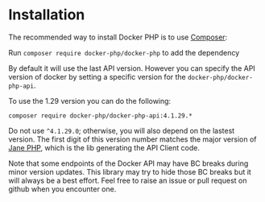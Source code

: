 # Installation

The recommended way to install Docker PHP is to use [Composer](http://getcomposer.org/):

Run `composer require docker-php/docker-php` to add the dependency

By default it will use the last API version. However you can specify the API version of docker by setting a specific
version for the `docker-php/docker-php-api`.

To use the 1.29 version you can do the following:

```
composer require docker-php/docker-php-api:4.1.29.*
```

Do not use `^4.1.29.0`; otherwise, you will also depend on the lastest version. The first digit of this version number matches the 
major version of [Jane PHP](https://github.com/janephp/janephp), which is the lib generating the API Client code.

Note that some endpoints of the Docker API may have BC breaks during minor version updates. This library may
try to hide those BC breaks but it will always be a best effort. Feel free to raise an issue or pull request on github when
you encounter one.
